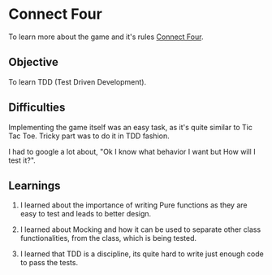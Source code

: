 # Connect Four

To learn more about the game and it's rules [Connect Four](https://en.wikipedia.org/wiki/Connect_Four).

## Objective

To learn TDD (Test Driven Development).

## Difficulties

Implementing the game itself was an easy task, as it's quite similar to Tic Tac Toe. Tricky part was to do it in TDD fashion.

I had to google a lot about, "Ok I know what behavior I want but How will I test it?".

## Learnings

1. I learned about the importance of writing Pure functions as they are easy to test and leads to better design.

2. I learned about Mocking and how it can be used to separate other class functionalities, from the class, which is being tested.

3. I learned that TDD is a discipline, its quite hard to write just enough code to pass the tests.


